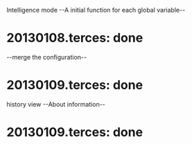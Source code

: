 Intelligence mode
--A initial function for each global variable--
# 20130108.terces: done
--merge the configuration--
# 20130109.terces: done
history view
--About information--
# 20130109.terces: done
